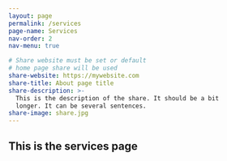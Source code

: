 ```yaml
---
layout: page
permalink: /services
page-name: Services
nav-order: 2
nav-menu: true

# Share website must be set or default
# home page share will be used
share-website: https://mywebsite.com
share-title: About page title
share-description: >-
  This is the description of the share. It should be a bit
  longer. It can be several sentences.
share-image: share.jpg
---
```


## This is the services page
